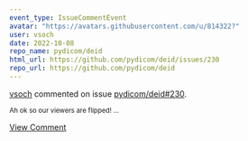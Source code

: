 ```yaml
---
event_type: IssueCommentEvent
avatar: "https://avatars.githubusercontent.com/u/814322?"
user: vsoch
date: 2022-10-08
repo_name: pydicom/deid
html_url: https://github.com/pydicom/deid/issues/230
repo_url: https://github.com/pydicom/deid
---
```


<a href='https://github.com/vsoch' target='_blank'>vsoch</a> commented on issue <a href='https://github.com/pydicom/deid/issues/230' target='_blank'>pydicom/deid#230</a>.

<small>Ah ok so our viewers are flipped!...</small>

<a href='https://github.com/pydicom/deid/issues/230' target='_blank'>View Comment</a>